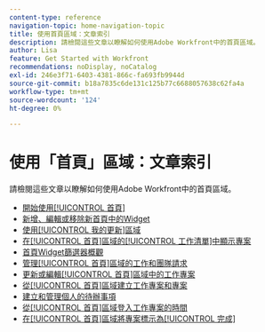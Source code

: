 ```yaml
---
content-type: reference
navigation-topic: home-navigation-topic
title: 使用首頁區域：文章索引
description: 請檢閱這些文章以瞭解如何使用Adobe Workfront中的首頁區域。
author: Lisa
feature: Get Started with Workfront
recommendations: noDisplay, noCatalog
exl-id: 246e3f71-6403-4381-866c-fa693fb9944d
source-git-commit: b18a7835c6de131c125b77c6688057638c62fa4a
workflow-type: tm+mt
source-wordcount: '124'
ht-degree: 0%

---
```


# 使用「首頁」區域：文章索引

<!--Audited: 12/2024-->

請檢閱這些文章以瞭解如何使用Adobe Workfront中的首頁區域。

* [開始使用[!UICONTROL 首頁]](../../../workfront-basics/using-home/using-the-home-area/get-started-with-home.md)
* [新增、編輯或移除新首頁中的Widget](/help/quicksilver/workfront-basics/using-home/using-the-home-area/add-edit-remove-widgets-in-new-home.md)
* [使用[!UICONTROL 我的更新]區域](../../../workfront-basics/using-home/using-the-home-area/my-updates-area.md)
* [在[!UICONTROL 首頁]區域的[!UICONTROL 工作清單]中顯示專案](../../../workfront-basics/using-home/using-the-home-area/display-items-in-home-work-list.md)
* [首頁Widget篩選器概觀](/help/quicksilver/workfront-basics/using-home/using-the-home-area/widget-filter-overview-home.md)
* [管理[!UICONTROL 首頁]區域的工作和團隊請求](../../../workfront-basics/using-home/using-the-home-area/manage-work-and-team-requests-home.md)
* [更新或編輯[!UICONTROL 首頁]區域中的工作專案](../../../workfront-basics/using-home/using-the-home-area/update-and-edit-work-item-home.md)
* [從[!UICONTROL 首頁]區域建立工作專案和專案](../../../workfront-basics/using-home/using-the-home-area/create-work-items-in-home.md)
* [建立和管理個人的待辦事項](/help/quicksilver/workfront-basics/using-home/using-the-home-area/manage-to-do-in-home.md)
* [從[!UICONTROL 首頁]區域登入工作專案的時間](../../../workfront-basics/using-home/using-the-home-area/log-time-on-work-item-in-home.md)
* [在[!UICONTROL 首頁]區域將專案標示為[!UICONTROL 完成]](../../../workfront-basics/using-home/using-the-home-area/mark-item-done-in-home.md)
